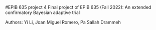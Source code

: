 #EPIB 635 project 4
Final project of EPIB 635 (Fall 2022): An extended confirmatory Bayesian adaptive trial 

Authors: Yi Li, Joan Miguel Romero, Pa Sallah Drammeh
